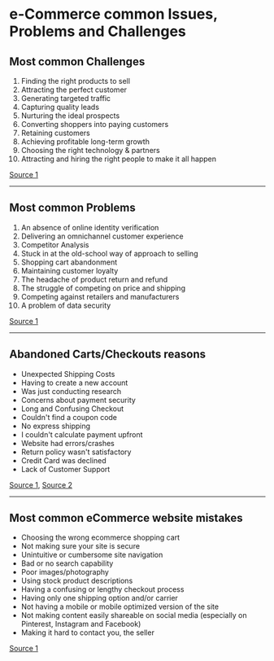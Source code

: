 # e-Commerce common Issues, Problems and Challenges

## Most common Challenges
1. Finding the right products to sell
2. Attracting the perfect customer
3. Generating targeted traffic
4. Capturing quality leads
5. Nurturing the ideal prospects
6. Converting shoppers into paying customers
7. Retaining customers
8. Achieving profitable long-term growth
9. Choosing the right technology & partners
10. Attracting and hiring the right people to make it all happen

[Source 1](https://ecommercetrainingacademy.com/ecommerce-business-challeges)

---

## Most common Problems
1. An absence of online identity verification
2. Delivering an omnichannel customer experience
3. Competitor Analysis
4. Stuck in at the old-school way of approach to selling
5. Shopping cart abandonment
6. Maintaining customer loyalty
7. The headache of product return and refund
8. The struggle of competing on price and shipping
9. Competing against retailers and manufacturers
10. A problem of data security

[Source 1](https://acquire.io/blog/problems-solutions-ecommerce-faces)

---

## Abandoned Carts/Checkouts reasons
- Unexpected Shipping Costs
- Having to create a new account
- Was just conducting research
- Concerns about payment security
- Long and Confusing Checkout
- Couldn't find a coupon code
- No express shipping
- I couldn't calculate payment upfront
- Website had errors/crashes
- Return policy wasn't satisfactory
- Credit Card was declined
- Lack of Customer Support

[Source 1](https://www.barilliance.com/10-reasons-shopping-cart-abandonment), [Source 2](https://www.barilliance.com/shopping-cart-abandonment-guide)

---

## Most common eCommerce website mistakes
- Choosing the wrong ecommerce shopping cart
- Not making sure your site is secure
- Unintuitive or cumbersome site navigation
- Bad or no search capability
- Poor images/photography
- Using stock product descriptions
- Having a confusing or lengthy checkout process
- Having only one shipping option and/or carrier
- Not having a mobile or mobile optimized version of the site
- Not making content easily shareable on social media (especially on Pinterest, Instagram and Facebook)
- Making it hard to contact you, the seller

[Source 1](https://www.cio.com/article/2601367/11-common-ecommerce-mistakes-and-how-to-fix-them.html)




